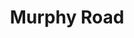 ---
abv: 6.2%
alt:
availability: Keg
bitterness: 
description: A variant of the second version of our milk stout, this time with Vermont maple syrup, cinnamon, and vanilla beans.
gravity: 
hops: 
ibu: 34
img: beer.jpg
layout: beer
malt: 
modal-id: murphy-road-vanilla
title: Murphy Road
on-tap: yup
sourness: 
style: Milk Stout w/ Vanilla & Maple
---